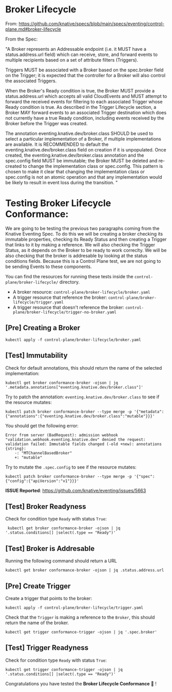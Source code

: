 # Broker Lifecycle 

From: https://github.com/knative/specs/blob/main/specs/eventing/control-plane.md#broker-lifecycle


From the Spec: 

"A Broker represents an Addressable endpoint (i.e. it MUST have a status.address.url field) which can receive, store, and forward events to multiple recipients based on a set of attribute filters (Triggers). 

Triggers MUST be associated with a Broker based on the spec.broker field on the Trigger; it is expected that the controller for a Broker will also control the associated Triggers. 

When the Broker's Ready condition is true, the Broker MUST provide a status.address.url which accepts all valid CloudEvents and MUST attempt to forward the received events for filtering to each associated Trigger whose Ready condition is true. As described in the Trigger Lifecycle section, a Broker MAY forward events to an associated Trigger destination which does not currently have a true Ready condition, including events received by the Broker before the Trigger was created.

The annotation eventing.knative.dev/broker.class SHOULD be used to select a particular implementation of a Broker, if multiple implementations are available. It is RECOMMENDED to default the eventing.knative.dev/broker.class field on creation if it is unpopulated. Once created, the eventing.knative.dev/broker.class annotation and the spec.config field MUST be immutable; the Broker MUST be deleted and re-created to change the implementation class or spec.config. This pattern is chosen to make it clear that changing the implementation class or spec.config is not an atomic operation and that any implementation would be likely to result in event loss during the transition.
"


# Testing Broker Lifecycle Conformance: 

We are going to be testing the previous two paragraphs coming from the Knative Eventing Spec. To do this we will be creating a broker checking its immutable properties, checking its Ready Status and then creating a Trigger that links to it by making a reference. We will also checking the Trigger Status, as it depends on the Broker to be ready to work correclty. We will be also checking that the broker is addresable by looking at the status conditions fields. Because this is a Control Plane test, we are not going to be sending Events to these components. 

You can find the resources for running these tests inside the `control-plane/broker-lifecycle/` directory. 
- A broker resource: `control-plane/broker-lifecycle/broker.yaml`
- A trigger resource that reference the broker: `control-plane/broker-lifecycle/trigger.yaml` 
- A trigger resource that doesn't reference the broker: `control-plane/broker-lifecycle/trigger-no-broker.yaml`


## [Pre] Creating a Broker 

```
kubectl apply -f control-plane/broker-lifecycle/broker.yaml
```

## [Test] Immutability

Check for default annotations, this should return the name of the selected implementation: 

```
kubectl get broker conformance-broker -ojson | jq '.metadata.annotations["eventing.knative.dev/broker.class"]'
```

Try to patch the annotation: `eventing.knative.dev/broker.class` to see if the resource mutates: 

```
kubectl patch broker conformance-broker --type merge -p '{"metadata":{"annotations":{"eventing.knative.dev/broker.class":"mutable"}}}'
```

You should get the following error: 
```
Error from server (BadRequest): admission webhook "validation.webhook.eventing.knative.dev" denied the request: validation failed: Immutable fields changed (-old +new): annotations
{string}:
	-: "MTChannelBasedBroker"
	+: "mutable"
```

Try to mutate the `.spec.config` to see if the resource mutates: 

```
kubectl patch broker conformance-broker --type merge -p '{"spec":{"config":{"apiVersion":"v1"}}}'
```

**ISSUE Reported**: https://github.com/knative/eventing/issues/5663 


## [Test] Broker Readyness 

Check for condition type `Ready` with status `True`: 

```
 kubectl get broker conformance-broker -ojson | jq '.status.conditions[] |select(.type == "Ready")' 
```

## [Test] Broker is Addresable

Running the following command should return a URL

```
kubectl get broker conformance-broker -ojson | jq .status.address.url
```

## [Pre] Create Trigger

Create a trigger that points to the broker:

```
kubectl apply -f control-plane/broker-lifecycle/trigger.yaml
```

Check that the `Trigger` is making a reference to the `Broker`, this should return the name of the broker.

```
kubectl get trigger conformance-trigger -ojson | jq '.spec.broker'
```

## [Test] Trigger Readyness

Check for condition type `Ready` with status `True`: 

```
kubectl get trigger conformance-trigger -ojson | jq '.status.conditions[] |select(.type == "Ready")'
```


Congratulations you have tested the **Broker Lifecycle Conformance** :metal: !
